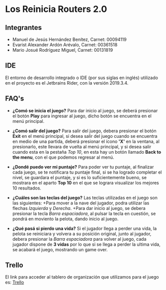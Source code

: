 # Los Reinicia Routers 2.0


## Integrantes
* Manuel de Jesús Hernández Benítez, Carnet: 00094119
* Evarist Alexander Ardón Arévalo,   Carnet: 00361518
* Mario Josué Rodríguez Miguel,      Carnet: 00131819


## IDE
El entorno de desarrollo integrado o IDE (por sus siglas en inglés) utilizado en el proyecto es el Jetbrains Rider, con la versión 2019.3.4.


## FAQ's
+ **¿Comó se inicia el juego?**
Para dar inicio al juego, se deberá presionar el botón **Play** para ingresar al juego, dicho botón se encuentra en el menú principal.

+ **¿Comó salir del juego?**
Para salir del juego, debera presionar el botón **Exit** en el menú principal, si desea salir del juego cuando se encuentra en medio de una partida, deberá presionar el ícono **'X'** en la ventana, al presionarlo, este llevara de vuelta al menú principal, y si desea salir cuando esta en la pestaña *Top 10*, en esta hay un botón llamado **Back to the menu**, con el que podemos regresar al menú.

+ **¿Dondé puedo ver mi puntaje?**
Para poder ver tu puntaje, al finalizar cada juego, se te notificara tu puntaje final, si se ha logrado completar el nivel, se guardara el puntaje, y si es lo suficientemente bueno, se mostrara en el aparto **Top 10** en el que se lograra visualizar los mejores 10 resultados.

+ **¿Cuáles son las teclas del juego?**
Las teclas utilizadas en el juego son las siguientes:
    +Para mover a la nave del jugador, podra utilizar las flechas *Izquierda* y *Derecha*.
    +Para dar inicio al juego, se debera presionar la tecla *Barra espaciadora*, al pulsar la tecla en cuestión, se pondrá en moviento 
     la pelota, dando inicio al juego.
    
+ **¿Qué pasá si pierdo una vida?**
Si el jugador llega a perder una vida, la pelota se reiniciara y volvera a su posición original, junto al jugador, debera presionar la *Barra espaciadora* para volver al juego, cada jugador dispone de **3 vidas** por lo que si se llega a perder la ultima vida, se acabará el juego, mostrando un game over.


## Trello
El link para acceder al tablero de organización que utilizamos para el juego es: [Trello](https://trello.com/b/d1vS9v5d)


